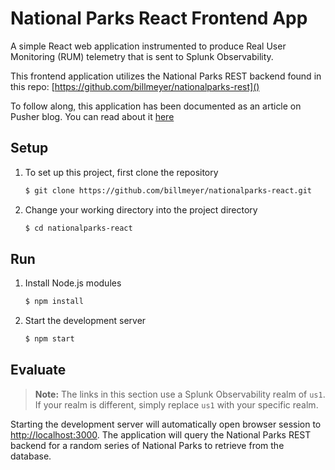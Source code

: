 # National Parks React Frontend App

A simple React web application instrumented to produce Real User Monitoring (RUM) telemetry that is sent to Splunk Observability.

This frontend application utilizes the National Parks REST backend found in this repo: [https://github.com/billmeyer/nationalparks-rest]()

To follow along, this application has been documented as an article on Pusher blog. You can read about it [here](https://pusher.com/tutorials/consume-restful-api-react)

## Setup

1. To set up this project, first clone the repository

    ```bash
    $ git clone https://github.com/billmeyer/nationalparks-react.git
    ```

2. Change your working directory into the project directory

    ```bash
    $ cd nationalparks-react
    ```
   
## Run

1. Install Node.js modules

    ```bash
    $ npm install
    ```

2. Start the development server

    ```bash
    $ npm start
    ```

## Evaluate

> **Note:** The links in this section use a Splunk Observability realm of `us1`.  If your realm is different, simply replace `us1` with your specific realm.

Starting the development server will automatically open browser session to [http://localhost:3000]().  The application will query the National Parks REST backend for a random series of National Parks to retrieve from the database.
